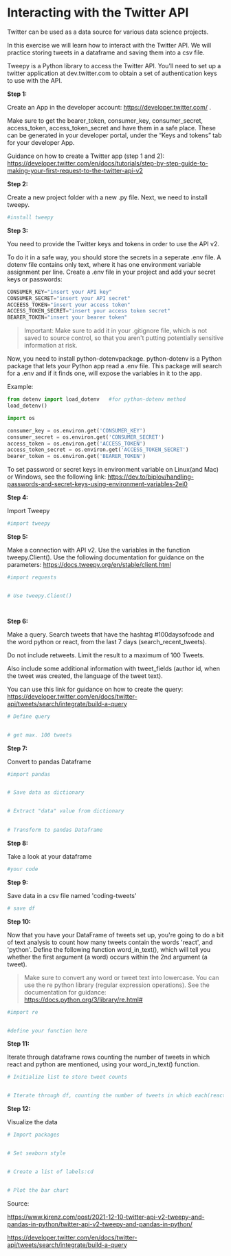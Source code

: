 # Interacting with the Twitter API

Twitter can be used as a data source for various data science projects.

In this exercise we will learn how to interact with the Twitter API. We will practice storing tweets in a dataframe and saving them into a csv file.

Tweepy is a Python library to access the Twitter API. You’ll need to set up a twitter application at dev.twitter.com to obtain a set of authentication keys to use with the API. 

**Step 1:** 

Create an App in the developer account: https://developer.twitter.com/ . 

Make sure to get the bearer_token, consumer_key, consumer_secret, access_token, access_token_secret and have them in a safe place.
These can be generated in your developer portal, under the “Keys and tokens” tab for your developer App.

Guidance on how to create a Twitter app (step 1 and 2): https://developer.twitter.com/en/docs/tutorials/step-by-step-guide-to-making-your-first-request-to-the-twitter-api-v2

**Step 2:** 

Create a new project folder with a new .py file. 
Next, we need to install tweepy.


```python
#install tweepy
```

**Step 3:** 

You need to provide the Twitter keys and tokens in order to use the API v2.

To do it in a safe way, you should store the secrets in a seperate .env file.
A dotenv file contains only text, where it has one environment variable assignment per line.
Create a .env file in your project and add your secret keys or passwords: 

```py
CONSUMER_KEY="insert your API key"
CONSUMER_SECRET="insert your API secret"
ACCEESS_TOKEN="insert your access token"
ACCESS_TOKEN_SECRET="insert your access token secret"
BEARER_TOKEN="insert your bearer token"
```

>Important: Make sure to add it in your .gitignore file, which is not saved to source control, so that you aren't putting potentially sensitive information at risk. 

Now, you need to install python-dotenvpackage. python-dotenv is a Python package that lets your Python app read a .env file. This package will search for a .env and if it finds one, will expose the variables in it to the app.

Example:

```py
from dotenv import load_dotenv   #for python-dotenv method
load_dotenv()                    

import os 

consumer_key = os.environ.get('CONSUMER_KEY')
consumer_secret = os.environ.get('CONSUMER_SECRET')
access_token = os.environ.get('ACCESS_TOKEN')
access_token_secret = os.environ.get('ACCESS_TOKEN_SECRET')
bearer_token = os.environ.get('BEARER_TOKEN')

```

To set password or secret keys in environment variable on Linux(and Mac) or Windows, see the following link: https://dev.to/biplov/handling-passwords-and-secret-keys-using-environment-variables-2ei0

**Step 4:** 

Import Tweepy


```python
#import tweepy
```

**Step 5:** 

Make a connection with API v2. Use the variables in the function tweepy.Client(). Use the following documentation for guidance on the parameters: https://docs.tweepy.org/en/stable/client.html


```python
#import requests


# Use tweepy.Client()




```

**Step 6:** 

Make a query. Search tweets that have the hashtag #100daysofcode and the word python or react, from the last 7 days (search_recent_tweets). 

Do not include retweets. Limit the result to a maximum of 100 Tweets.

Also include some additional information with tweet_fields (author id, when the tweet was created, the language of the tweet text).

You can use this link for guidance on how to create the query: https://developer.twitter.com/en/docs/twitter-api/tweets/search/integrate/build-a-query


```python
# Define query


# get max. 100 tweets


```

**Step 7:** 

Convert to pandas Dataframe


```python
#import pandas


# Save data as dictionary


# Extract "data" value from dictionary
 

# Transform to pandas Dataframe


```

**Step 8:** 

Take a look at your dataframe


```python
#your code
```

**Step 9:**

Save data in a csv file named 'coding-tweets'


```python
# save df

```

**Step 10:** 

Now that you have your DataFrame of tweets set up, you're going to do a bit of text analysis to count how many tweets contain the words 'react', and 'python'. Define the following function word_in_text(), which will tell you whether the first argument (a word) occurs within the 2nd argument (a tweet). 

>Make sure to convert any word or tweet text into lowercase.
>You can use the re python library (regular expression operations). See the documentation for guidance: https://docs.python.org/3/library/re.html#



```python
#import re


#define your function here


```

**Step 11:**

Iterate through dataframe rows counting the number of tweets in which react and python are mentioned, using your word_in_text() function.


```python
# Initialize list to store tweet counts


# Iterate through df, counting the number of tweets in which each(react and python) is mentioned.

```

**Step 12:** 

Visualize the data


```python
# Import packages


# Set seaborn style


# Create a list of labels:cd


# Plot the bar chart


```

Source: 

https://www.kirenz.com/post/2021-12-10-twitter-api-v2-tweepy-and-pandas-in-python/twitter-api-v2-tweepy-and-pandas-in-python/

https://developer.twitter.com/en/docs/twitter-api/tweets/search/integrate/build-a-query